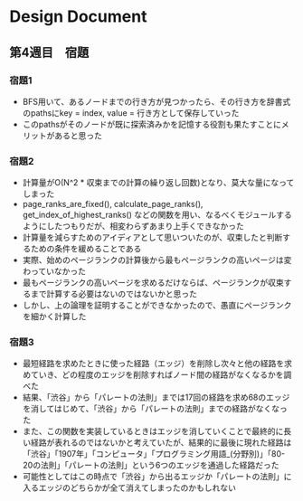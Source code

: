 # Design Document
## 第4週目　宿題

### 宿題1
- BFS用いて、あるノードまでの行き方が見つかったら、その行き方を辞書式のpathsにkey = index, value = 行き方として保存していった
- このpathsがそのノードが既に探索済みかを記憶する役割も果たすことにメリットがあると思った

### 宿題2
- 計算量がO(N^2 * 収束までの計算の繰り返し回数)となり、莫大な量になってしまった
- page_ranks_are_fixed(), calculate_page_ranks(), get_index_of_highest_ranks() などの関数を用い、なるべくモジュールするようにしたつもりだが、相変わらずあまり上手くできなかった
- 計算量を減らすためのアイディアとして思いついたのが、収束したと判断するための条件を緩めることである
- 実際、始めのページランクの計算後から最もページランクの高いページは変わっていなかった
- 最もページランクの高いページを求めるだけならば、ページランクが収束するまで計算する必要はないのではないかと思った
- しかし、上の論理を証明することができなかったので、愚直にページランクを細かく計算した

### 宿題3
- 最短経路を求めたときに使った経路（エッジ）を削除し次々と他の経路を求めていき、どの程度のエッジを削除すればノード間の経路がなくなるかを調べた
- 結果、「渋谷」から「パレートの法則」までは17回の経路を求め68のエッジを消してはじめて、「渋谷」から「パレートの法則」までの経路がなくなった
- また、この関数を実装しているときはエッジを消していくことで最終的に長い経路が表れるのではないかと考えていたが、結果的に最後に現れた経路は「渋谷」「1907年」「コンピュータ」「プログラミング用語_(分野別)」「80-20の法則」「パレートの法則」という6つのエッジを通過した経路だった
- 可能性としてはこの時点で「渋谷」から出るエッジか「パレートの法則」に入るエッジのどちらかが全て消えてしまったのかもしれない